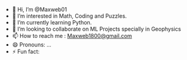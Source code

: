 - 👋 Hi, I’m @Maxweb01
- 👀 I’m interested in Math, Coding and Puzzles.
- 🌱 I’m currently learning Python.
- 💞️ I’m looking to collaborate on ML Projects specially in Geophysics
- 📫 How to reach me : Maxweb1800@gmail.com
- 😄 Pronouns: ...
- ⚡ Fun fact: 

<!---
Maxweb01/Maxweb01 is a ✨ special ✨ repository because its `README.md` (this file) appears on your GitHub profile.
You can click the Preview link to take a look at your changes.
--->
